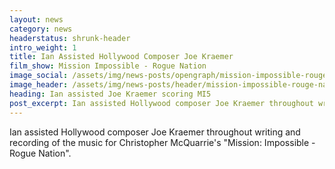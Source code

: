 ```yaml
---
layout: news
category: news
headerstatus: shrunk-header
intro_weight: 1
title: Ian Assisted Hollywood Composer Joe Kraemer
film_show: Mission Impossible - Rogue Nation
image_social: /assets/img/news-posts/opengraph/mission-impossible-rouge-nation.jpg
image_header: /assets/img/news-posts/header/mission-impossible-rouge-nation.jpg
heading: Ian assisted Joe Kraemer scoring MI5
post_excerpt: Ian assisted Hollywood composer Joe Kraemer throughout writing and recording of the music for Christopher McQuarrie's "Mission Impossible - Rogue Nation".
---
```


Ian assisted Hollywood composer Joe Kraemer throughout writing and recording of the music for Christopher McQuarrie's "Mission: Impossible - Rogue Nation".<!--more-->
